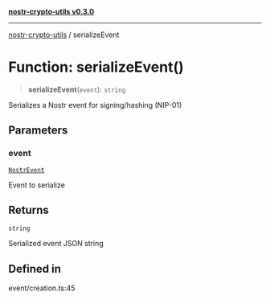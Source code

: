 [**nostr-crypto-utils v0.3.0**](../README.md)

***

[nostr-crypto-utils](../globals.md) / serializeEvent

# Function: serializeEvent()

> **serializeEvent**(`event`): `string`

Serializes a Nostr event for signing/hashing (NIP-01)

## Parameters

### event

[`NostrEvent`](../interfaces/NostrEvent.md)

Event to serialize

## Returns

`string`

Serialized event JSON string

## Defined in

event/creation.ts:45

